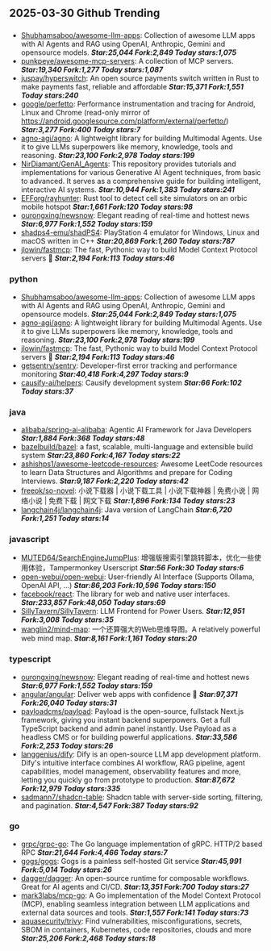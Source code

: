 ## 2025-03-30 Github Trending

### 
* [Shubhamsaboo/awesome-llm-apps](https://github.com/Shubhamsaboo/awesome-llm-apps): Collection of awesome LLM apps with AI Agents and RAG using OpenAI, Anthropic, Gemini and opensource models. ***Star:25,044 Fork:2,849 Today stars:1,075***
* [punkpeye/awesome-mcp-servers](https://github.com/punkpeye/awesome-mcp-servers): A collection of MCP servers. ***Star:19,340 Fork:1,277 Today stars:1,087***
* [juspay/hyperswitch](https://github.com/juspay/hyperswitch): An open source payments switch written in Rust to make payments fast, reliable and affordable ***Star:15,371 Fork:1,551 Today stars:240***
* [google/perfetto](https://github.com/google/perfetto): Performance instrumentation and tracing for Android, Linux and Chrome (read-only mirror of https://android.googlesource.com/platform/external/perfetto/) ***Star:3,277 Fork:400 Today stars:7***
* [agno-agi/agno](https://github.com/agno-agi/agno): A lightweight library for building Multimodal Agents. Use it to give LLMs superpowers like memory, knowledge, tools and reasoning. ***Star:23,100 Fork:2,978 Today stars:199***
* [NirDiamant/GenAI_Agents](https://github.com/NirDiamant/GenAI_Agents): This repository provides tutorials and implementations for various Generative AI Agent techniques, from basic to advanced. It serves as a comprehensive guide for building intelligent, interactive AI systems. ***Star:10,944 Fork:1,383 Today stars:241***
* [EFForg/rayhunter](https://github.com/EFForg/rayhunter): Rust tool to detect cell site simulators on an orbic mobile hotspot ***Star:1,661 Fork:120 Today stars:98***
* [ourongxing/newsnow](https://github.com/ourongxing/newsnow): Elegant reading of real-time and hottest news ***Star:6,977 Fork:1,552 Today stars:159***
* [shadps4-emu/shadPS4](https://github.com/shadps4-emu/shadPS4): PlayStation 4 emulator for Windows, Linux and macOS written in C++ ***Star:20,869 Fork:1,260 Today stars:787***
* [jlowin/fastmcp](https://github.com/jlowin/fastmcp): The fast, Pythonic way to build Model Context Protocol servers 🚀 ***Star:2,194 Fork:113 Today stars:46***

### python
* [Shubhamsaboo/awesome-llm-apps](https://github.com/Shubhamsaboo/awesome-llm-apps): Collection of awesome LLM apps with AI Agents and RAG using OpenAI, Anthropic, Gemini and opensource models. ***Star:25,044 Fork:2,849 Today stars:1,075***
* [agno-agi/agno](https://github.com/agno-agi/agno): A lightweight library for building Multimodal Agents. Use it to give LLMs superpowers like memory, knowledge, tools and reasoning. ***Star:23,100 Fork:2,978 Today stars:199***
* [jlowin/fastmcp](https://github.com/jlowin/fastmcp): The fast, Pythonic way to build Model Context Protocol servers 🚀 ***Star:2,194 Fork:113 Today stars:46***
* [getsentry/sentry](https://github.com/getsentry/sentry): Developer-first error tracking and performance monitoring ***Star:40,418 Fork:4,297 Today stars:9***
* [causify-ai/helpers](https://github.com/causify-ai/helpers): Causify development system ***Star:66 Fork:102 Today stars:37***

### java
* [alibaba/spring-ai-alibaba](https://github.com/alibaba/spring-ai-alibaba): Agentic AI Framework for Java Developers ***Star:1,884 Fork:368 Today stars:48***
* [bazelbuild/bazel](https://github.com/bazelbuild/bazel): a fast, scalable, multi-language and extensible build system ***Star:23,860 Fork:4,167 Today stars:22***
* [ashishps1/awesome-leetcode-resources](https://github.com/ashishps1/awesome-leetcode-resources): Awesome LeetCode resources to learn Data Structures and Algorithms and prepare for Coding Interviews. ***Star:9,187 Fork:2,220 Today stars:42***
* [freeok/so-novel](https://github.com/freeok/so-novel): 小说下载器 | 小说下载工具 | 小说下载神器 | 免费小说 | 网络小说 | 免费下载 | 网文下载 ***Star:1,896 Fork:134 Today stars:23***
* [langchain4j/langchain4j](https://github.com/langchain4j/langchain4j): Java version of LangChain ***Star:6,720 Fork:1,251 Today stars:14***

### javascript
* [MUTED64/SearchEngineJumpPlus](https://github.com/MUTED64/SearchEngineJumpPlus): 增强版搜索引擎跳转脚本，优化一些使用体验，Tampermonkey Userscript ***Star:56 Fork:30 Today stars:6***
* [open-webui/open-webui](https://github.com/open-webui/open-webui): User-friendly AI Interface (Supports Ollama, OpenAI API, ...) ***Star:86,203 Fork:10,596 Today stars:150***
* [facebook/react](https://github.com/facebook/react): The library for web and native user interfaces. ***Star:233,857 Fork:48,050 Today stars:69***
* [SillyTavern/SillyTavern](https://github.com/SillyTavern/SillyTavern): LLM Frontend for Power Users. ***Star:12,951 Fork:3,008 Today stars:35***
* [wanglin2/mind-map](https://github.com/wanglin2/mind-map): 一个还算强大的Web思维导图。A relatively powerful web mind map. ***Star:8,161 Fork:1,161 Today stars:20***

### typescript
* [ourongxing/newsnow](https://github.com/ourongxing/newsnow): Elegant reading of real-time and hottest news ***Star:6,977 Fork:1,552 Today stars:159***
* [angular/angular](https://github.com/angular/angular): Deliver web apps with confidence 🚀 ***Star:97,371 Fork:26,040 Today stars:31***
* [payloadcms/payload](https://github.com/payloadcms/payload): Payload is the open-source, fullstack Next.js framework, giving you instant backend superpowers. Get a full TypeScript backend and admin panel instantly. Use Payload as a headless CMS or for building powerful applications. ***Star:33,586 Fork:2,253 Today stars:26***
* [langgenius/dify](https://github.com/langgenius/dify): Dify is an open-source LLM app development platform. Dify's intuitive interface combines AI workflow, RAG pipeline, agent capabilities, model management, observability features and more, letting you quickly go from prototype to production. ***Star:87,672 Fork:12,979 Today stars:335***
* [sadmann7/shadcn-table](https://github.com/sadmann7/shadcn-table): Shadcn table with server-side sorting, filtering, and pagination. ***Star:4,547 Fork:387 Today stars:92***

### go
* [grpc/grpc-go](https://github.com/grpc/grpc-go): The Go language implementation of gRPC. HTTP/2 based RPC ***Star:21,644 Fork:4,466 Today stars:7***
* [gogs/gogs](https://github.com/gogs/gogs): Gogs is a painless self-hosted Git service ***Star:45,991 Fork:5,014 Today stars:26***
* [dagger/dagger](https://github.com/dagger/dagger): An open-source runtime for composable workflows. Great for AI agents and CI/CD. ***Star:13,351 Fork:700 Today stars:27***
* [mark3labs/mcp-go](https://github.com/mark3labs/mcp-go): A Go implementation of the Model Context Protocol (MCP), enabling seamless integration between LLM applications and external data sources and tools. ***Star:1,557 Fork:141 Today stars:73***
* [aquasecurity/trivy](https://github.com/aquasecurity/trivy): Find vulnerabilities, misconfigurations, secrets, SBOM in containers, Kubernetes, code repositories, clouds and more ***Star:25,206 Fork:2,468 Today stars:18***
